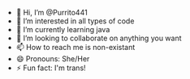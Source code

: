 - 👋 Hi, I’m @Purrito441
- 👀 I’m interested in all types of code
- 🌱 I’m currently learning java
- 💞️ I’m looking to collaborate on anything you want
- 📫 How to reach me is non-existant
- 😄 Pronouns: She/Her
- ⚡ Fun fact: I'm trans!

<!---
Purrito441/Purrito441 is a ✨ special ✨ repository because its `README.md` (this file) appears on your GitHub profile.
You can click the Preview link to take a look at your changes.
--->

